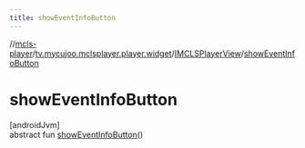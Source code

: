 ```yaml
---
title: showEventInfoButton
---
```

//[mcls-player](../../../index.html)/[tv.mycujoo.mclsplayer.player.widget](../index.html)/[IMCLSPlayerView](index.html)/[showEventInfoButton](show-event-info-button.html)



# showEventInfoButton



[androidJvm]\
abstract fun [showEventInfoButton](show-event-info-button.html)()




